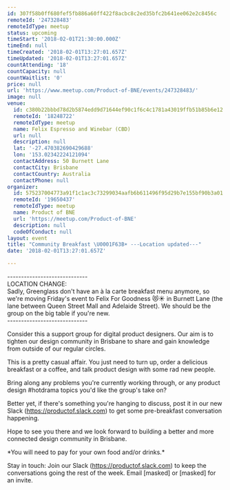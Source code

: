 ```yaml
---
id: 307f58b0ff680fef5fb886a60ff422f8acbc8c2ed35bfc2b641ee062e2c8456c
remoteId: '247328483'
remoteIdType: meetup
status: upcoming
timeStart: '2018-02-01T21:30:00.000Z'
timeEnd: null
timeCreated: '2018-02-01T13:27:01.657Z'
timeUpdated: '2018-02-01T13:27:01.657Z'
countAttending: '18'
countCapacity: null
countWaitlist: '0'
price: null
url: 'https://www.meetup.com/Product-of-BNE/events/247328483/'
image: null
venue:
  id: c380b22bbbd78d2b5874edd9d71644ef90c1f6c4c1781a43019ffb51b85b6e12
  remoteId: '18248722'
  remoteIdType: meetup
  name: Felix Espresso and Winebar (CBD)
  url: null
  description: null
  lat: '-27.470382690429688'
  lon: '153.02342224121094'
  contactAddress: 50 Burnett Lane
  contactCity: Brisbane
  contactCountry: Australia
  contactPhone: null
organizer:
  id: 575237004773a91f1c1ac3c73299034aafb6b611496f95d29b7e155bf90b3a01
  remoteId: '19650437'
  remoteIdType: meetup
  name: Product of BNE
  url: 'https://meetup.com/Product-of-BNE'
  description: null
  codeOfConduct: null
layout: event
title: "Community Breakfast \U0001F63B☀️ ---Location updated---"
date: '2018-02-01T13:27:01.657Z'

---
```

<p>-----------------------------<br/>LOCATION CHANGE:<br/>Sadly, Greenglass don't have an à la carte breakfast menu anymore, so we're moving Friday's event to Felix For Goodness 😻☀️ in Burnett Lane (the lane between Queen Street Mall and Adelaide Street). We should be the group on the big table if you're new.<br/>-----------------------------</p> <p>Consider this a support group for digital product designers. Our aim is to tighten our design community in Brisbane to share and gain knowledge from outside of our regular circles.</p> <p>This is a pretty casual affair. You just need to turn up, order a delicious breakfast or a coffee, and talk product design with some rad new people.</p> <p>Bring along any problems you're currently working through, or any product design #hotdrama topics you'd like the group's take on?</p> <p>Better yet, if there's something you're hanging to discuss, post it in our new Slack (<a href="https://productof.slack.com" class="linkified">https://productof.slack.com</a>) to get some pre-breakfast conversation happening.</p> <p>Hope to see you there and we look forward to building a better and more connected design community in Brisbane.</p> <p>*You will need to pay for your own food and/or drinks.*</p> <p>Stay in touch: Join our Slack (<a href="https://productof.slack.com" class="linkified">https://productof.slack.com</a>) to keep the conversations going the rest of the week. Email [masked] or [masked] for an invite.</p>
